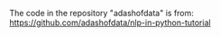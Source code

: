 The code in the repository "adashofdata" is from: https://github.com/adashofdata/nlp-in-python-tutorial
